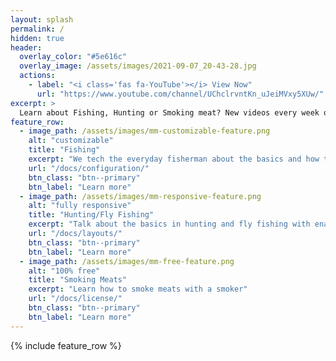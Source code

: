 ```yaml
---
layout: splash
permalink: /
hidden: true
header:
  overlay_color: "#5e616c"
  overlay_image: /assets/images/2021-09-07_20-43-28.jpg
  actions:
    - label: "<i class='fas fa-YouTube'></i> View Now"
      url: "https://www.youtube.com/channel/UChclrvntKn_uJeiMVxy5XUw/"
excerpt: >
  Learn about Fishing, Hunting or Smoking meat? New videos every week on YouTube. 
feature_row:
  - image_path: /assets/images/mm-customizable-feature.png
    alt: "customizable"
    title: "Fishing"
    excerpt: "We tech the everyday fisherman about the basics and how to use our experiences to become a better angler"
    url: "/docs/configuration/"
    btn_class: "btn--primary"
    btn_label: "Learn more"
  - image_path: /assets/images/mm-responsive-feature.png
    alt: "fully responsive"
    title: "Hunting/Fly Fishing"
    excerpt: "Talk about the basics in hunting and fly fishing with enaging videos and posts"
    url: "/docs/layouts/"
    btn_class: "btn--primary"
    btn_label: "Learn more"
  - image_path: /assets/images/mm-free-feature.png
    alt: "100% free"
    title: "Smoking Meats"
    excerpt: "Learn how to smoke meats with a smoker"
    url: "/docs/license/"
    btn_class: "btn--primary"
    btn_label: "Learn more"      
---
```


{% include feature_row %}
